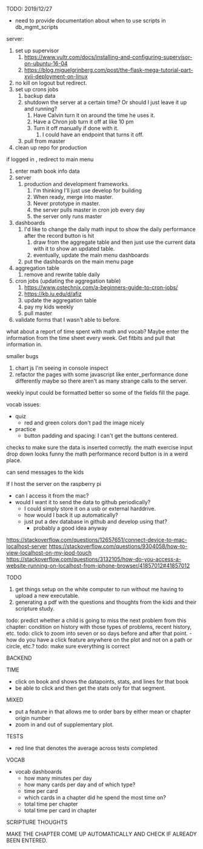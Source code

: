 TODO:
2019/12/27
* need to provide documentation about when to use scripts in db_mgmt_scripts

server:
1. set up supervisor
    1. https://www.vultr.com/docs/installing-and-configuring-supervisor-on-ubuntu-16-04
    2. https://blog.miguelgrinberg.com/post/the-flask-mega-tutorial-part-xvii-deployment-on-linux
2. no kill on logout but redirect.
3. set up crons jobs 
    1. backup data
    2. shutdown the server at a certain time? Or should I just leave it up and running?
        1. Have Calvin turn it on around the time he uses it.
        2. Have a Chron job turn it off at like 10 pm
        3. Turn it off manually if done with it.
            1. I could have an endpoint that turns it off.
    3. pull from master
4. clean up repo for production


if logged in , redirect to main menu


1. enter math book info data
2. server
    1. production and development frameworks.
        1. I'm thinking I'll just use develop for building
        2. When ready, merge into master.
        3. Never prototype in master.
        4. the server pulls master in cron job every day
        5. the server only runs master
3. dashboards
    1. I'd like to change the daily math input to show the daily performance after the record button is hit
        1. draw from the aggregate table and then just use the current data with it to show an updated table.
        2. eventually, update the main menu dashboards  
    2. put the dashboards on the main menu page
4. aggregation table
    1. remove and rewrite table daily
5. cron jobs (updating the aggregation table)
    1. https://www.ostechnix.com/a-beginners-guide-to-cron-jobs/
    2. https://kb.iu.edu/d/afiz
    1. update the aggregation table
    2. pay my kids weekly
    3. pull master
6. validate forms that I wasn't able to before.



what about a report of time spent with math and vocab?
Maybe enter the information from the time sheet every week.
Get fitbits and pull that information in.


smaller bugs
1. chart js I'm seeing in console inspect
3. refactor the pages with some javascript like enter_performance done differently maybe so there aren't as many strange calls to the server.



weekly input could be formatted better so some of the fields fill the page.


vocab issues:
- quiz
    - red and green colors don't pad the image nicely
- practice
    - button padding and spacing: I can't get the buttons centered.

checks to make sure the data is inserted correctly.
the math exercise input drop down looks funny
the math performance record button is in a weird place.

can send messages to the kids



If I host the server on the raspberry pi
- can I access it from the mac?
- would I want it to send the data to github periodically?
    - I could simply store it on a usb or external harddrive.
    - how would I back it up automatically?
    - just put a dev database in github and develop using that?
        - probably a good idea anyway

https://stackoverflow.com/questions/12657651/connect-device-to-mac-localhost-server
https://stackoverflow.com/questions/9304058/how-to-view-localhost-on-my-ipod-touch
https://stackoverflow.com/questions/3132105/how-do-you-access-a-website-running-on-localhost-from-iphone-browser/41857012#41857012










TODO


1. get things setup on the white computer to run without me having to upload a new executable.
2. generating a pdf with the questions and thoughts from the kids and their scripture study.


todo: predict whether a child is going to miss the next problem from this chapter: condition on history with those types of problems, recent history, etc.
todo: click to zoom into seven or so days before and after that point.
-how do you have a click feature anywhere on the plot and not on a path or circle, etc.?
todo: make sure everything is correct

BACKEND

TIME
* click on book and shows the datapoints, stats, and lines for that book
* be able to click and then get the stats only for that segment.

MIXED
* put a feature in that allows me to order bars by either mean or chapter origin number
* zoom in and out of supplementary plot.

TESTS
* red line that denotes the average across tests completed

VOCAB
* vocab dashboards
    * how many minutes per day
    * how many cards per day and of which type?
    * time per card
    * which cards in a chapter did he spend the most time on?
    * total time per chapter
    * total time per card in chapter

SCRIPTURE THOUGHTS

MAKE THE CHAPTER COME UP AUTOMATICALLY AND CHECK IF ALREADY BEEN ENTERED.
